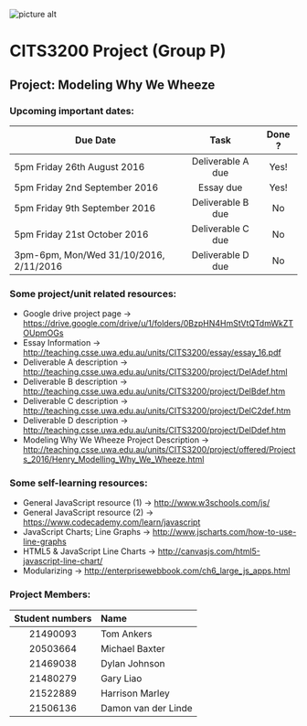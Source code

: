![picture alt](http://static.weboffice.uwa.edu.au/visualid/core-rebrand/img/uwacrest/uwacrest-blue.svg)
# CITS3200 Project (Group P)
## Project: Modeling Why We Wheeze

### Upcoming important dates:
| Due Date                                | Task              |   Done ?
| -------------                           |:-------------:    | :-------------: 
| 5pm Friday 26th August 2016             | Deliverable A due | Yes!
| 5pm Friday 2nd September 2016           | Essay due         | Yes! 
| 5pm Friday 9th September 2016           | Deliverable B due | No
| 5pm Friday 21st October 2016            | Deliverable C due | No
| 3pm-6pm, Mon/Wed 31/10/2016, 2/11/2016  | Deliverable D due | No

### Some project/unit related resources:
  - Google drive project page -> https://drive.google.com/drive/u/1/folders/0BzpHN4HmStVtQTdmWkZTOUpmOGs
  - Essay Information -> http://teaching.csse.uwa.edu.au/units/CITS3200/essay/essay_16.pdf
  - Deliverable A description -> http://teaching.csse.uwa.edu.au/units/CITS3200/project/DelAdef.html
  - Deliverable B description -> http://teaching.csse.uwa.edu.au/units/CITS3200/project/DelBdef.htm
  - Deliverable C description -> http://teaching.csse.uwa.edu.au/units/CITS3200/project/DelC2def.htm
  - Deliverable D description -> http://teaching.csse.uwa.edu.au/units/CITS3200/project/DelDdef.htm
  - Modeling Why We Wheeze Project Description -> http://teaching.csse.uwa.edu.au/units/CITS3200/project/offered/Projects_2016/Henry_Modelling_Why_We_Wheeze.html

### Some self-learning resources:
  - General JavaScript resource (1) -> http://www.w3schools.com/js/
  - General JavaScript resource (2) -> https://www.codecademy.com/learn/javascript
  - JavaScript Charts; Line Graphs -> http://www.jscharts.com/how-to-use-line-graphs
  - HTML5 & JavaScript Line Charts -> http://canvasjs.com/html5-javascript-line-chart/
  - Modularizing -> http://enterprisewebbook.com/ch6_large_js_apps.html

### Project Members:
| Student numbers | Name                |   
| :-------------: |:-------------       | 
| 21490093        | Tom Ankers          | 
| 20503664        | Michael Baxter      | 
| 21469038        | Dylan Johnson       | 
| 21480279        | Gary Liao           | 
| 21522889        | Harrison Marley     | 
| 21506136        | Damon van der Linde | 
  

